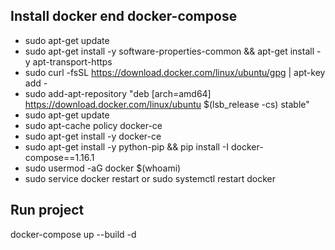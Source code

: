 
## Install docker end docker-compose
- sudo apt-get update
- sudo apt-get install -y software-properties-common && apt-get install -y apt-transport-https
- sudo curl -fsSL https://download.docker.com/linux/ubuntu/gpg | apt-key add -
- sudo add-apt-repository "deb [arch=amd64] https://download.docker.com/linux/ubuntu $(lsb_release -cs) stable"
- sudo apt-get update
- sudo apt-cache policy docker-ce
- sudo apt-get install -y docker-ce
- sudo apt-get install -y python-pip && pip install -I docker-compose==1.16.1
- sudo usermod -aG docker $(whoami)
- sudo service docker restart or sudo systemctl restart docker

## Run project
docker-compose up --build -d